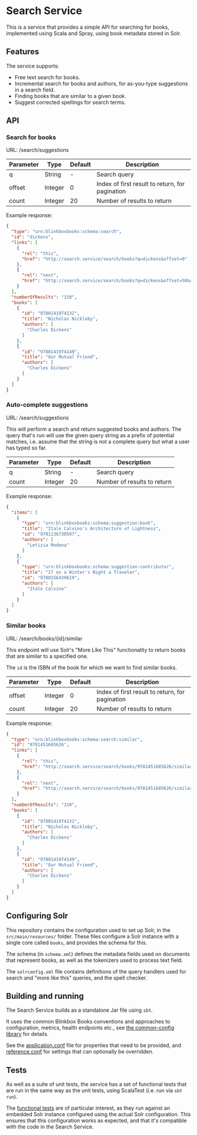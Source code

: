 Search Service
==============

This is a service that provides a simple API for searching for books, implemented using Scala and Spray, using book metadata stored in Solr.

## Features

The service supports:

- Free text search for books.
- Incremental search for books and authors, for as-you-type suggestions in a search field.
- Finding books that are similar to a given book.
- Suggest corrected spellings for search terms.

## API

### Search for books

URL: /search/suggestions

Parameter    | Type          | Default      | Description
------------ | ------------- | ------------ | -----------------
q            | String        | -            | Search query
offset       | Integer       | 0            | Index of first result to return, for pagination
count        | Integer       | 20           | Number of results to return

Example response:

```json
{
  "type": "urn:blinkboxbooks:schema:search",
  "id": "dickens",
  "links": [
    {
      "rel": "this",
      "href": "http://search.service/search/books?q=dickens&offset=0"
    },
    {
      "rel": "next",
      "href": "http://search.service/search/books?q=dickens&offset=50&count=50"
    }
  ],
  "numberOfResults": "310",
  "books": [
    {
      "id": "9780141974132",
      "title": "Nicholas Nickleby",
      "authors": [
        "Charles Dickens"
      ]
    },
    {
      "id": "9780141974149",
      "title": "Our Mutual Friend",
      "authors": [
        "Charles Dickens"
      ]
    }
  ]
}
```

### Auto-complete suggestions

URL: /search/suggestions

This will perform a search and return suggested books and authors. The query that's run will use the given query string as a prefix of potential matches, i.e. assume that the string is not a complete query but what a user has typed so far.

Parameter    | Type          | Default      | Description
------------ | ------------- | ------------ | -----------------
q            | String        | -            | Search query
count        | Integer       | 20           | Number of results to return

Example response:

```json
{
  "items": [
    {
      "type": "urn:blinkboxbooks:schema:suggestion:book",
      "title": "Italo Calvino's Architecture of Lightness",
      "id": "9781136730597",
      "authors": [
        "Letizia Modena"
      ]
    },
    {
      "type": "urn:blinkboxbooks:schema:suggestion:contributor",
      "title": "If on a Winter's Night a Traveler",
      "id": "9780156439619",
      "authors": [
        "Italo Calvino"
      ]
    }
  ]
}
```

### Similar books

URL: /search/books/{id}/similar

This endpoint will use Solr's "More Like This" functionality to return books that are similar to a specified one.

The `id` is the ISBN of the book for which we want to find similar books.

Parameter    | Type          | Default      | Description
------------ | ------------- | ------------ | -----------------
offset       | Integer       | 0            | Index of first result to return, for pagination
count        | Integer       | 20           | Number of results to return

Example response:

```json
{
  "type": "urn:blinkboxbooks:schema:search:similar",
  "id": "9781451685626",
  "links": [
    {
      "rel": "this",
      "href": "http://search.service/search/books/9781451685626/similar?offset=0"
    },
    {
      "rel": "next",
      "href": "http://search.service/search/books/9781451685626/similar?offset=10"
    }
  ],
  "numberOfResults": "310",
  "books": [
    {
      "id": "9780141974132",
      "title": "Nicholas Nickleby",
      "authors": [
        "Charles Dickens"
      ]
    },
    {
      "id": "9780141974149",
      "title": "Our Mutual Friend",
      "authors": [
        "Charles Dickens"
      ]
    }
  ]
}
```

## Configuring Solr

This repository contains the configuration used to set up Solr, in the `src/main/resources/` folder. These files configure a Solr instance with a single core called `books`, and provides the schema for this.

The schema (in `schema.xml`) defines the metadata fields used on documents that represent books, as well as the tokenizers used to process text field.

The `solrconfig.xml` file contains definitions of the query handlers used for search and "more like this" queries, and the spell checker.

## Building and running

The Search Service builds as a standalone Jar file using `sbt`.

It uses the common Blinkbox Books conventions and approaches to configuration, metrics, health endpoints etc., see [the common-config library](https://github.com/blinkboxbooks/common-config.scala) for details.

See the [application.conf](/src/main/resources/application.conf) file for properties that need to be provided, and [reference.conf](/src/main/resources/reference.conf) for settings that can optionally be overridden.

## Tests

As well as a suite of unit tests, the service has a set of functional tests that are run in the same way as the unit tests, using ScalaTest (i.e. run via `sbt run`).

The [functional tests](src/test/scala/com/blinkbox/books/search/SearchServiceFunctionalTests.scala) are of particular interest, as they run against an embedded Solr instance configured using the actual Solr configuration. This ensures that this configuration works as expected, and that it's compatible with the code in the Search Service. 
